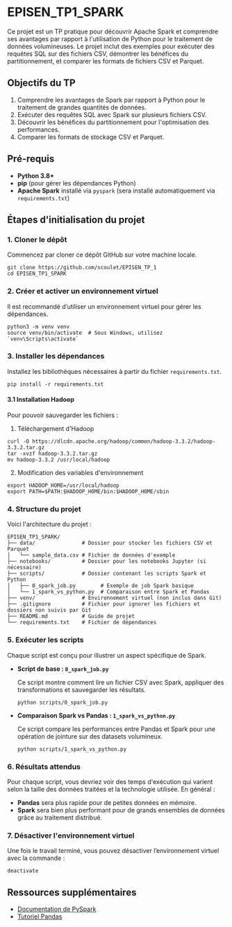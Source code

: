 # EPISEN_TP1_SPARK

Ce projet est un TP pratique pour découvrir Apache Spark et comprendre ses avantages par rapport à l'utilisation de Python pour le traitement de données volumineuses. Le projet inclut des exemples pour exécuter des requêtes SQL sur des fichiers CSV, démontrer les bénéfices du partitionnement, et comparer les formats de fichiers CSV et Parquet.

## Objectifs du TP

1. Comprendre les avantages de Spark par rapport à Python pour le traitement de grandes quantités de données.
2. Exécuter des requêtes SQL avec Spark sur plusieurs fichiers CSV.
3. Découvrir les bénéfices du partitionnement pour l'optimisation des performances.
4. Comparer les formats de stockage CSV et Parquet.

## Pré-requis

- **Python 3.8+**
- **pip** (pour gérer les dépendances Python)
- **Apache Spark** installé via `pyspark` (sera installé automatiquement via `requirements.txt`)

## Étapes d'initialisation du projet

### 1. Cloner le dépôt

Commencez par cloner ce dépôt GitHub sur votre machine locale.

```
git clone https://github.com/scoulet/EPISEN_TP_1
cd EPISEN_TP1_SPARK
```

### 2. Créer et activer un environnement virtuel

Il est recommandé d’utiliser un environnement virtuel pour gérer les dépendances.

```
python3 -m venv venv
source venv/bin/activate  # Sous Windows, utilisez `venv\Scripts\activate`
```

### 3. Installer les dépendances

Installez les bibliothèques nécessaires à partir du fichier `requirements.txt`.

```
pip install -r requirements.txt
```

#### 3.1 Installation Hadoop

Pour pouvoir sauvegarder les fichiers : 

1. Téléchargement d'Hadoop
```
curl -O https://dlcdn.apache.org/hadoop/common/hadoop-3.3.2/hadoop-3.3.2.tar.gz
tar -xvzf hadoop-3.3.2.tar.gz
mv hadoop-3.3.2 /usr/local/hadoop
```

2. Modification des variables d'environnement

```
export HADOOP_HOME=/usr/local/hadoop
export PATH=$PATH:$HADOOP_HOME/bin:$HADOOP_HOME/sbin
```

### 4. Structure du projet

Voici l'architecture du projet :

```
EPISEN_TP1_SPARK/
├── data/               # Dossier pour stocker les fichiers CSV et Parquet
│   └── sample_data.csv # Fichier de données d'exemple
├── notebooks/          # Dossier pour les notebooks Jupyter (si nécessaire)
├── scripts/            # Dossier contenant les scripts Spark et Python
│   ├── 0_spark_job.py        # Exemple de job Spark basique
│   └── 1_spark_vs_python.py  # Comparaison entre Spark et Pandas
├── venv/               # Environnement virtuel (non inclus dans Git)
├── .gitignore          # Fichier pour ignorer les fichiers et dossiers non suivis par Git
├── README.md           # Guide de projet
└── requirements.txt    # Fichier de dépendances
```

### 5. Exécuter les scripts

Chaque script est conçu pour illustrer un aspect spécifique de Spark. 

- **Script de base : `0_spark_job.py`**
  
  Ce script montre comment lire un fichier CSV avec Spark, appliquer des transformations et sauvegarder les résultats.

  ```
  python scripts/0_spark_job.py
  ```

- **Comparaison Spark vs Pandas : `1_spark_vs_python.py`**
  
  Ce script compare les performances entre Pandas et Spark pour une opération de jointure sur des datasets volumineux.

  ```
  python scripts/1_spark_vs_python.py
  ```

### 6. Résultats attendus

Pour chaque script, vous devriez voir des temps d'exécution qui varient selon la taille des données traitées et la technologie utilisée. En général :
  
- **Pandas** sera plus rapide pour de petites données en mémoire.
- **Spark** sera bien plus performant pour de grands ensembles de données grâce au traitement distribué.

### 7. Désactiver l'environnement virtuel

Une fois le travail terminé, vous pouvez désactiver l’environnement virtuel avec la commande :

```
deactivate
```

## Ressources supplémentaires

- [Documentation de PySpark](https://spark.apache.org/docs/latest/api/python/)
- [Tutoriel Pandas](https://pandas.pydata.org/pandas-docs/stable/getting_started/10min.html)
